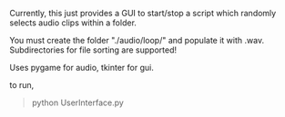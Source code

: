 Currently, this just provides a GUI to start/stop a script which randomly selects audio clips within a folder.

You must create the folder "./audio/loop/" and populate it with .wav.
Subdirectories for file sorting are supported!

Uses pygame for audio, tkinter for gui.

to run,
> python UserInterface.py